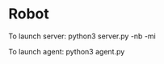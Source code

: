 # Robot

To launch server:
python3 server.py -nb <nb of robot> -mi <map ID>

To launch agent:
python3 agent.py
